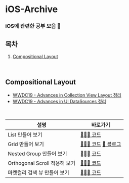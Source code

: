# iOS-Archive
### iOS에 관련한 공부 모음 🍎

## 목차

1. [Compositional Layout](#compositional-layout)

</br>

## Compositional Layout
  
   - [WWDC19 - Advances in Collection View Layout 정리](https://velog.io/@vvkkiie/WWDC-19-Advances-in-Collection-View-Layout) </br>
   - [WWDC19 - Advances in UI DataSources 정리](https://velog.io/@vvkkiie/WWDC-19-Advances-in-UI-DataSources)
   
   </br>
  
  |설명|바로가기|
  |---|---|
  |List 만들어 보기|[👩🏻‍💻 코드](https://github.com/minnnidev/iOS-Archive/tree/main/Compositional-Layout/Compositional-Layout/Presentation/List)|
  |Grid 만들어 보기|[👩🏻‍💻 코드](https://github.com/minnnidev/iOS-Archive/tree/main/Compositional-Layout/Compositional-Layout/Presentation/Grid) [🔖 블로그](https://velog.io/@vvkkiie/iOSSwift-Compositional-Layout-Grid)|
  |Nested Group 만들어 보기|[👩🏻‍💻 코드](https://github.com/minnnidev/iOS-Archive/tree/main/Compositional-Layout/Compositional-Layout/Presentation/NestedGroup)|
  |Orthogonal Scroll 적용해 보기|[👩🏻‍💻 코드](https://github.com/minnnidev/iOS-Archive/tree/main/Compositional-Layout/Compositional-Layout/Presentation/OrthogonalScroll)|
  |마켓컬리 검색 뷰 만들어 보기|[👩🏻‍💻 코드](https://github.com/SOPT-31th-Youtube-Music/Kurly-Minho/tree/develop/Kurly/Kurly/Presentation/Search)|
 
</br>
